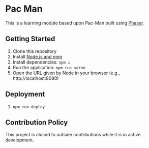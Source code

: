 # Pac Man
This is a learning module based upon Pac-Man built using [Phaser](https://phaser.io/).

## Getting Started
1. Clone this repository
1. Install [Node.js and npm](https://nodejs.org/en/download/)
1. Install dependencies: `npm i`
1. Run the application: `npm run serve`
1. Open the URL given by Node in your browser (e.g., http://localhost:8080)

## Deployment
1. `npm run deploy`

## Contribution Policy
This project is closed to outside contributions while it is in active development.
